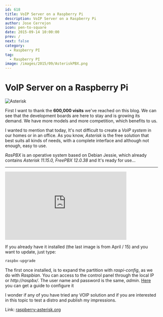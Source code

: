 ```yaml
---
id: 618
title: VoIP Server on a Raspberry Pi
description: VoIP Server on a Raspberry Pi
author: Jose Cerrejon
icon: pen-to-square
date: 2015-09-14 10:00:00
prev: /
next: false
category:
  - Raspberry PI
tag:
  - Raspberry PI
image: /images/2015/09/AsteriskPBX.png
---
```


# VoIP Server on a Raspberry Pi

![Asterisk](/images/2015/09/AsteriskPBX.png)

First I want to thank the **600,000 visits** we've reached on this blog. We can see that the development boards are here to stay and  is growing its demand. We have more models and more competition, which benefits to us.

I wanted to mention that today, It's not difficult to create a *VoIP system* in our homes or in an office. As you know, *Asterisk* is the free solution that best suits all kinds of needs, with a complete interface and although not enough, easy to use.

*RasPBX* is an operative system based on Debian Jessie, which already contains *Asterisk 11.15.0, FreePBX 12.0.38* and It's ready for use...

- - -
<iframe width="400" height="225" src="https://www.youtube.com/embed/qeYY6Q9Tw_o?rel=0" frameborder="0" allowfullscreen></iframe>

If you already have it installed (the last image is from April / 15) and you want to update, just type:

```bash
raspbx-upgrade
```

The first once installed, is to expand the partition with *raspi-config*, as we do with *Raspbian*. You can access to the control panel through the local IP or *http://raspbx/*. The user name and password is the same, *admin*. [Here](http://www.freepbx.org/support/documentation/installation/first-steps-after-installation) you can get a guide to configure it

I wonder if any of you have tried any VOIP solution and if you are interested in this topic to test a distro and publish my impressions.

Link: [raspberry-asterisk.org](http://www.raspberry-asterisk.org/)
